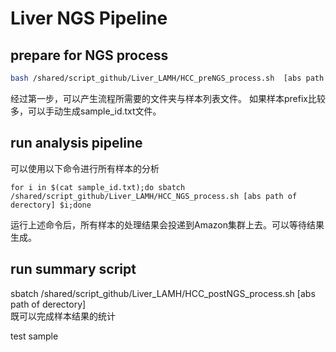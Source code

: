 # Liver NGS Pipeline  
## prepare for NGS process   
```bash
bash /shared/script_github/Liver_LAMH/HCC_preNGS_process.sh  [abs path of derectory]  [prefix of samples]
```
经过第一步，可以产生流程所需要的文件夹与样本列表文件。
如果样本prefix比较多，可以手动生成sample_id.txt文件。  
## run analysis pipeline  
可以使用以下命令进行所有样本的分析  
```
for i in $(cat sample_id.txt);do sbatch /shared/script_github/Liver_LAMH/HCC_NGS_process.sh [abs path of derectory] $i;done
```
运行上述命令后，所有样本的处理结果会投递到Amazon集群上去。可以等待结果生成。  
## run summary script   
sbatch /shared/script_github/Liver_LAMH/HCC_postNGS_process.sh [abs path of derectory]   
既可以完成样本结果的统计


test sample
